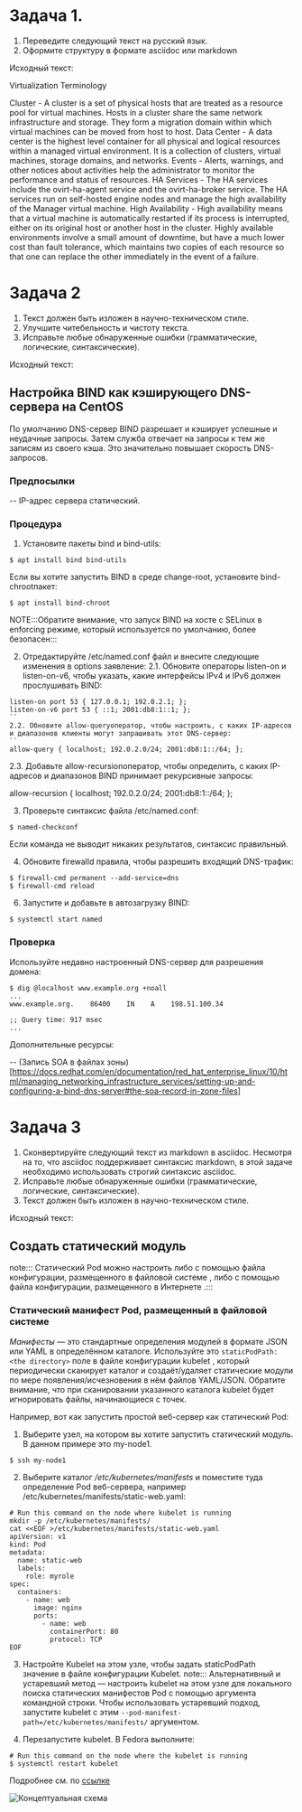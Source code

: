 # Задача 1.

1. Переведите следующий текст на русский язык.
2. Оформите структуру в формате asciidoc или markdown

Исходный текст:

Virtualization Terminology 

Cluster - A cluster is a set of physical hosts that are treated as a resource pool for virtual machines. Hosts in a cluster share the same network infrastructure and storage. They form a migration domain within which virtual machines can be moved from host to host.
Data Center - A data center is the highest level container for all physical and logical resources within a managed virtual environment. It is a collection of clusters, virtual machines, storage domains, and networks.
Events - Alerts, warnings, and other notices about activities help the administrator to monitor the performance and status of resources.
HA Services - The HA services include the ovirt-ha-agent service and the ovirt-ha-broker service. The HA services run on self-hosted engine nodes and manage the high availability of the Manager virtual machine.
High Availability - High availability means that a virtual machine is automatically restarted if its process is interrupted, either on its original host or another host in the cluster. Highly available environments involve a small amount of downtime, but have a much lower cost than fault tolerance, which maintains two copies of each resource so that one can replace the other immediately in the event of a failure.

# Задача 2

1. Текст должен быть изложен в научно-техническом стиле.
2. Улучшите читебельность и чистоту текста.
3. Исправьте любые обнаруженные ошибки (грамматические, логические, синтаксические).

Исходный текст:

## Настройка BIND как кэширующего DNS-сервера на CentOS


По умолчанию DNS-сервер BIND разрешает и кэширует успешные и неудачные запросы. Затем служба отвечает на запросы к тем же записям из своего кэша. Это значительно повышает скорость DNS-запросов.

### Предпосылки

-- IP-адрес сервера статический.

### Процедура

1. Установите пакеты bind и bind-utils:
```
$ apt install bind bind-utils
```
Если вы хотите запустить BIND в среде change-root, установите bind-chrootпакет:
```
$ apt install bind-chroot
```
NOTE:::Обратите внимание, что запуск BIND на хосте с SELinux в enforcing режиме, который используется по умолчанию, более безопасен:::

2. Отредактируйте /etc/named.conf файл и внесите следующие изменения в options заявление:
2.1. Обновите операторы listen-on и listen-on-v6, чтобы указать, какие интерфейсы IPv4 и IPv6 должен прослушивать BIND:
```
listen-on port 53 { 127.0.0.1; 192.0.2.1; };
listen-on-v6 port 53 { ::1; 2001:db8:1::1; };
``
2.2. Обновите allow-queryоператор, чтобы настроить, с каких IP-адресов и диапазонов клиенты могут запрашивать этот DNS-сервер:
``
allow-query { localhost; 192.0.2.0/24; 2001:db8:1::/64; };
```
2.3. Добавьте allow-recursionоператор, чтобы определить, с каких IP-адресов и диапазонов BIND принимает рекурсивные запросы:

allow-recursion { localhost; 192.0.2.0/24; 2001:db8:1::/64; };

3. Проверьте синтаксис файла /etc/named.conf:
```
$ named-checkconf
```
Если команда не выводит никаких результатов, синтаксис правильный.

4. Обновите firewalld правила, чтобы разрешить входящий DNS-трафик:
```
$ firewall-cmd permanent --add-service=dns
$ firewall-cmd reload
```
6. Запустите и добавьте в автозагрузку BIND:
```
$ systemctl start named
```

### Проверка

Используйте недавно настроенный DNS-сервер для разрешения домена:
```
$ dig @localhost www.example.org +noall
...
www.example.org.    86400    IN    A    198.51.100.34

;; Query time: 917 msec
...
```
Дополнительные ресурсы:

-- (Запись SOA в файлах зоны)[https://docs.redhat.com/en/documentation/red_hat_enterprise_linux/10/html/managing_networking_infrastructure_services/setting-up-and-configuring-a-bind-dns-server#the-soa-record-in-zone-files]


# Задача 3

1. Сконвертируйте следующий текст из markdown в asciidoc. Несмотря на то, что asciidoc поддерживает синтаксис markdown, в этой задаче необходимо использовать строгий синтаксис asciidoc.
2. Исправьте любые обнаруженные ошибки (грамматические, логические, синтаксические).
3. Текст должен быть изложен в научно-техническом стиле.

Исходный текст:

## Создать статический модуль

note:::
Статический Pod можно настроить либо с помощью файла конфигурации, размещенного в файловой системе , либо с помощью файла конфигурации, размещенного в Интернете .:::

### Статический манифест Pod, размещенный в файловой системе

_Манифесты_ — это стандартные определения модулей в формате JSON или YAML в определённом каталоге. Используйте это `staticPodPath: <the directory>` поле в файле конфигурации kubelet , который периодически сканирует каталог и создаёт/удаляет статические модули по мере появления/исчезновения в нём файлов YAML/JSON. Обратите внимание, что при сканировании указанного каталога kubelet будет игнорировать файлы, начинающиеся с точек.

Например, вот как запустить простой веб-сервер как статический Pod:

1. Выберите узел, на котором вы хотите запустить статический модуль. В данном примере это my-node1.
```
$ ssh my-node1
```
2. Выберите каталог _/etc/kubernetes/manifests_ и поместите туда определение Pod веб-сервера, например /etc/kubernetes/manifests/static-web.yaml:
```
# Run this command on the node where kubelet is running
mkdir -p /etc/kubernetes/manifests/
cat <<EOF >/etc/kubernetes/manifests/static-web.yaml
apiVersion: v1
kind: Pod
metadata:
  name: static-web
  labels:
    role: myrole
spec:
  containers:
    - name: web
      image: nginx
      ports:
        - name: web
          containerPort: 80
          protocol: TCP
EOF
```
3. Настройте Kubelet на этом узле, чтобы задать staticPodPath значение в файле конфигурации Kubelet.
note:::
Альтернативный и устаревший метод — настроить kubelet на этом узле для локального поиска статических манифестов Pod с помощью аргумента командной строки. Чтобы использовать устаревший подход, запустите kubelet с этим `--pod-manifest-path=/etc/kubernetes/manifests/` аргументом.

4. Перезапустите kubelet. В Fedora выполните:
```
# Run this command on the node where the kubelet is running
$ systemctl restart kubelet
```
  Подробнее см. по [ссылке](https://kubernetes.io/docs/tasks/configure-pod-container/static-pod/)

![Концептуальная схема](https://kubernetes.io/images/docs/components-of-kubernetes.svg)
